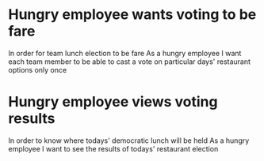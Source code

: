 # Hungry employee wants voting to be fare

In order for team lunch election to be fare
As a hungry employee
I want each team member to be able to cast a vote on particular days' restaurant options only once 

# Hungry employee views voting results

In  order to know where todays' democratic lunch will be held
As a hungry employee
I want to see the results of todays' restaurant election

